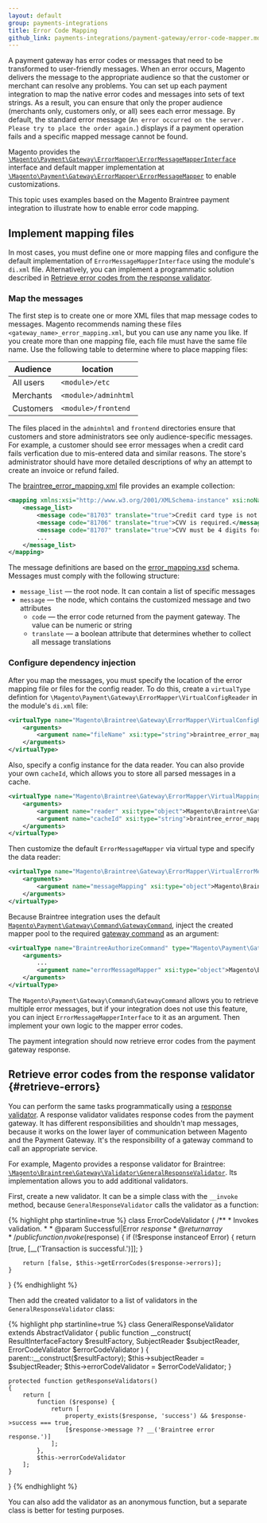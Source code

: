 ```yaml
---
layout: default
group: payments-integrations
title: Error Code Mapping
github_link: payments-integrations/payment-gateway/error-code-mapper.md
---
```


A payment gateway has error codes or messages that need to be transformed to user-friendly messages. When an error occurs, Magento  delivers the message to the appropriate audience so that the customer or merchant can resolve any problems. You can set up each payment integration to map the native error codes and messages into sets of text strings. As a result, you can ensure that only the proper audience (merchants only, customers only, or all) sees each error message. By default, the standard error message (`An error occurred on the server. Please try to place the order again.`) displays if a payment operation fails and a specific mapped message cannot be found.

Magento provides the [`\Magento\Payment\Gateway\ErrorMapper\ErrorMessageMapperInterface`]({{site.mage2200url}}app/code/Magento/Payment/Gateway/ErrorMapper/ErrorMessageMapperInterface.php) interface and default mapper implementation at [`\Magento\Payment\Gateway\ErrorMapper\ErrorMessageMapper`]({{site.mage2200url}}app/code/Magento/Payment/Gateway/ErrorMapper/ErrorMessageMapper.php) to enable customizations.

This topic uses examples based on the Magento Braintree payment integration to illustrate how to enable error code mapping.

## Implement mapping files

In most cases, you must define one or more mapping files and configure the default implementation of `ErrorMessageMapperInterface` using the module's `di.xml` file. Alternatively, you can implement a programmatic solution described in [Retrieve error codes from the response validator](#retrieve-errors).

### Map the messages

The first step is to create one or more XML files that map message codes to messages. Magento recommends naming these files `<gateway_name>_error_mapping.xml`, but you can use any name you like. If you create more than one mapping file, each file must have the same file name. Use the following table to determine where to place mapping files:

Audience | location
--- | ---
All users | `<module>/etc`
Merchants | `<module>/adminhtml`
Customers | `<module>/frontend`

The files placed in the `adminhtml` and `frontend` directories ensure that customers and store administrators see only audience-specific messages. For example, a customer should see error messages when a credit card fails verfication due to mis-entered data and similar reasons. The store's administrator should have more detailed descriptions of why an attempt to create an invoice or refund failed.

The  [braintree_error_mapping.xml]({{site.mage2200url}}app/code/Magento/Braintree/etc/braintree_error_mapping.xml) file provides an example  collection:

``` xml
<mapping xmlns:xsi="http://www.w3.org/2001/XMLSchema-instance" xsi:noNamespaceSchemaLocation="urn:magento:module:Magento_Payment:etc/error_mapping.xsd">
    <message_list>
        <message code="81703" translate="true">Credit card type is not accepted by this merchant account.</message>
        <message code="81706" translate="true">CVV is required.</message>
        <message code="81707" translate="true">CVV must be 4 digits for American Express and 3 digits for other card types.</message>
        ...
    </message_list>
</mapping>
```

The message definitions are based on the [error_mapping.xsd]({{site.mage2200url}}app/code/Magento/Payment/etc/error_mapping.xsd) schema. Messages must comply with the following structure:

 - `message_list` &mdash; the root node. It can contain a list of specific messages
 - `message` &mdash; the node, which contains the customized message and two attributes
     - `code` &mdash; the error code returned from the payment gateway. The value can be numeric or string
     - `translate` &mdash; a boolean attribute that determines whether to collect all message translations

### Configure dependency injection

After you map the messages, you must specify the location of the error mapping file or files for the config reader. To do this, create a `virtualType` defintion for `\Magento\Payment\Gateway\ErrorMapper\VirtualConfigReader` in the module's `di.xml` file:

``` xml
<virtualType name="Magento\Braintree\Gateway\ErrorMapper\VirtualConfigReader" type="Magento\Payment\Gateway\ErrorMapper\VirtualConfigReader">
    <arguments>
        <argument name="fileName" xsi:type="string">braintree_error_mapping.xml</argument>
    </arguments>
</virtualType>
```

Also, specify a config instance for the data reader. You can also provide your own `cacheId`, which allows you to store all parsed messages in a cache.

``` xml
<virtualType name="Magento\Braintree\Gateway\ErrorMapper\VirtualMappingData" type="Magento\Payment\Gateway\ErrorMapper\MappingData">
    <arguments>
        <argument name="reader" xsi:type="object">Magento\Braintree\Gateway\ErrorMapper\VirtualConfigReader</argument>
        <argument name="cacheId" xsi:type="string">braintree_error_mapper</argument>
    </arguments>
</virtualType>
```

Then customize the default `ErrorMessageMapper` via virtual type and specify the data reader:

``` xml
<virtualType name="Magento\Braintree\Gateway\ErrorMapper\VirtualErrorMessageMapper" type="Magento\Payment\Gateway\ErrorMapper\ErrorMessageMapper">
    <arguments>
        <argument name="messageMapping" xsi:type="object">Magento\Braintree\Gateway\ErrorMapper\VirtualMappingData</argument>
    </arguments>
</virtualType>
```

Because Braintree integration uses the default [`Magento\Payment\Gateway\Command\GatewayCommand`]({{site.mage2200url}}app/code/Magento/Payment/Gateway/Command/GatewayCommand.php),
inject the created mapper pool to the required [gateway command]({{page.baseurl}}/payments-integrations/payment-gateway/gateway-command.html) as an argument:

``` xml
<virtualType name="BraintreeAuthorizeCommand" type="Magento\Payment\Gateway\Command\GatewayCommand">
    <arguments>
        ...
        <argument name="errorMessageMapper" xsi:type="object">Magento\Braintree\Gateway\ErrorMapper\VirtualErrorMessageMapper</argument>
    </arguments>
</virtualType>
```

The `Magento\Payment\Gateway\Command\GatewayCommand` allows you to retrieve multiple error messages, but if your integration
does not use this feature, you can inject `ErrorMessageMapperInterface` to it as an argument. Then implement your own logic to the mapper error codes.

The payment integration should now retrieve error codes from the payment gateway response.

## Retrieve error codes from the response validator {#retrieve-errors}

You can perform the same tasks programmatically using a [response validator]({{page.baseurl}}/payments-integrations/payment-gateway/response-validator.html). A response validator validates response codes from the payment gateway. It has different responsibilities and shouldn't map messages, because it works on the lower layer of communication between Magento and the Payment Gateway. It's the responsibility of a gateway command to call an appropriate service.


For example, Magento provides a response validator for Braintree: [`\Magento\Braintree\Gateway\Validator\GeneralResponseValidator`]({{site.mage2200url}}app/code/Magento/Braintree/Gateway/Validator/GeneralResponseValidator.php). Its implementation allows you to add additional validators.

First, create a new validator. It can be a simple class with the `__invoke` method, because `GeneralResponseValidator` calls the validator as a function:

{% highlight php startinline=true %}
class ErrorCodeValidator
{
    /**
     * Invokes validation.
     *
     * @param Successful|Error $response
     * @return array
     */
    public function __invoke($response)
    {
        if (!$response instanceof Error) {
            return [true, [__('Transaction is successful.')]];
        }

        return [false, $this->getErrorCodes($response->errors)];
    }
}
{% endhighlight %}


Then add the created validator to a list of validators in the `GeneralResponseValidator` class:

{% highlight php startinline=true %}
class GeneralResponseValidator extends AbstractValidator
{
    public function __construct(
        ResultInterfaceFactory $resultFactory,
        SubjectReader $subjectReader,
        ErrorCodeValidator $errorCodeValidator
    ) {
        parent::__construct($resultFactory);
        $this->subjectReader = $subjectReader;
        $this->errorCodeValidator = $errorCodeValidator;
    }

    protected function getResponseValidators()
    {
        return [
            function ($response) {
                return [
                    property_exists($response, 'success') && $response->success === true,
                    [$response->message ?? __('Braintree error response.')]
                ];
            },
            $this->errorCodeValidator
        ];
    }
}
{% endhighlight %}

You can also add the validator as an anonymous function, but a separate class is better for testing purposes.
